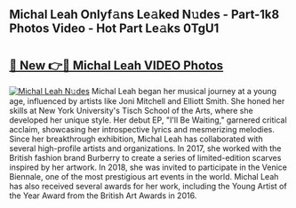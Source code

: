 ## Michal Leah Onlyf𝚊ns Le𝚊ked N𝚞des - Part-1k8 Photos Video - Hot Part Le𝚊ks 0TgU1

# <h2><a href="http://ab78845.deff.icu/?id=Michal+Leah">🔗 New 👉🔴 Michal Leah VIDEO Photos</a></h2>

[![Michal Leah N𝚞des](https://i.imgur.com/rIISA9y.gif)](http://ab78845.deff.icu/?id=Michal+Leah)
Michal Leah began her musical journey at a young age, influenced by artists like Joni Mitchell and Elliott Smith. She honed her skills at New York University's Tisch School of the Arts, where she developed her unique style. Her debut EP, "I'll Be Waiting," garnered critical acclaim, showcasing her introspective lyrics and mesmerizing melodies. Since her breakthrough exhibition, Michal Leah has collaborated with several high-profile artists and organizations. In 2017, she worked with the British fashion brand Burberry to create a series of limited-edition scarves inspired by her artwork. In 2018, she was invited to participate in the Venice Biennale, one of the most prestigious art events in the world. Michal Leah has also received several awards for her work, including the Young Artist of the Year Award from the British Art Awards in 2016.
